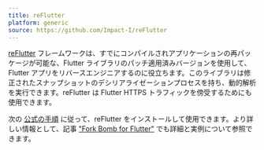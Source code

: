 ```yaml
---
title: reFlutter
platform: generic
source: https://github.com/Impact-I/reFlutter
---
```


[reFlutter](https://github.com/Impact-I/reFlutter) フレームワークは、すでにコンパイルされアプリケーションの再パッケージが可能な、Flutter ライブラリのパッチ適用済みバージョンを使用して、Flutter アプリをリバースエンジニアするのに役立ちます。このライブラリは修正されたスナップショットのデシリアライゼーションプロセスを持ち、動的解析を実行できます。reFlutter は Flutter HTTPS トラフィックを傍受するためにも使用できます。

次の [公式の手順](https://github.com/Impact-I/reFlutter?tab=readme-ov-file#install) に従って、reFlutter をインストールして使用できます。より詳しい情報として、記事 ["Fork Bomb for Flutter"](https://swarm.ptsecurity.com/fork-bomb-for-flutter/) でも詳細と実例について参照できます。
